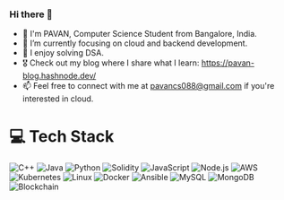 ### Hi there 👋

- 👾 I'm PAVAN, Computer Science Student from Bangalore, India.
- 🔭 I’m currently focusing on cloud and backend development.
- 🌱 I enjoy solving DSA.
- 🎖️ Check out my blog where I share what I learn: https://pavan-blog.hashnode.dev/
- 📫 Feel free to connect with me at pavancs088@gmail.com if you're interested in cloud.

# 💻 Tech Stack

![C++](https://img.shields.io/badge/c++-%2300599C.svg?style=for-the-badge&logo=c%2B%2B&logoColor=white) 
![Java](https://img.shields.io/badge/java-%23ED8B00.svg?style=for-the-badge&logo=openjdk&logoColor=white) 
![Python](https://img.shields.io/badge/python-3670A0?style=for-the-badge&logo=python&logoColor=ffdd54) 
![Solidity](https://img.shields.io/badge/Solidity-%23363636.svg?style=for-the-badge&logo=solidity&logoColor=white) 
![JavaScript](https://img.shields.io/badge/javascript-%23323330.svg?style=for-the-badge&logo=javascript&logoColor=%23F7DF1E) 
![Node.js](https://img.shields.io/badge/node.js-%23339933.svg?style=for-the-badge&logo=node.js&logoColor=white) 
![AWS](https://img.shields.io/badge/AWS-%23FF9900.svg?style=for-the-badge&logo=amazonaws&logoColor=white) 
![Kubernetes](https://img.shields.io/badge/Kubernetes-%2335BEB8.svg?style=for-the-badge&logo=kubernetes&logoColor=white) 
![Linux](https://img.shields.io/badge/Linux-%234B0082.svg?style=for-the-badge&logo=linux&logoColor=white) 
![Docker](https://img.shields.io/badge/Docker-%232496ED.svg?style=for-the-badge&logo=docker&logoColor=white) 
![Ansible](https://img.shields.io/badge/ansible-%231A1918.svg?style=for-the-badge&logo=ansible&logoColor=white) 
![MySQL](https://img.shields.io/badge/mysql-%2300000f.svg?style=for-the-badge&logo=mysql&logoColor=white) 
![MongoDB](https://img.shields.io/badge/MongoDB-%234ea94b.svg?style=for-the-badge&logo=mongodb&logoColor=white) 
![Blockchain](https://img.shields.io/badge/Blockchain-%23363636.svg?style=for-the-badge&logo=blockchain&logoColor=white) 

<!-- 
# 📊 GitHub Stats:
![](https://github-readme-stats.vercel.app/api?username=pavan28git&theme=dark&hide_border=false&include_all_commits=false&count_private=false)<br/>
![](https://github-readme-streak-stats.herokuapp.com/?user=pavan28git&theme=dark&hide_border=false)<br/>
![](https://github-readme-stats.vercel.app/api/top-langs/?username=pavan28git&theme=dark&hide_border=false&include_all_commits=false&count_private=false&layout=compact)

---
[![](https://visitcount.itsvg.in/api?id=pavan28git&icon=0&color=0)](https://visitcount.itsvg.in)
 -->

<!-- Proudly created with GPRM ( https://gprm.itsvg.in ) -->

